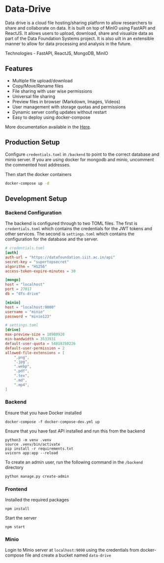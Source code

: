 # Data-Drive
Data drive is a cloud file hosting/sharing platform to allow researchers to share and collaborate on data. It is built on top of MinIO using FastAPI and ReactJS. It allows users to upload, download, share and visualize data as part of the Data Foundation Systems project. It is also uilt in an extensible manner to allow for data processing and analysis in the future.

Technologies - FastAPI, ReactJS, MongoDB, MinIO

## Features
- Multiple file upload/download
- Copy/Move/Rename files
- File sharing with user wise permissions
- Universal file sharing
- Preview files in browser (Markdown, Images, Videos)
- User management with storage quotas and permissions
- Dynamic server config updates without restart
- Easy to deploy using docker-compose

More documentation available in the [Here](/docs/).

## Production Setup
Configure `credentials.toml` in `/backend` to point to the correct database and minio server. If you are using docker for mongodb and minio, uncomment the commented host addresses.

Then start the docker containers
```bash
docker-compose up -d
```

## Development Setup

### Backend Configuration
The backend is configured through to two TOML files. The first is `credentials.toml` which contains the credentials for the JWT tokens and other services. The second is `settings.toml` which contains the configuration for the database and the server.

```toml
# credentials.toml
[auth]
auth-url = "https://datafoundation.iiit.ac.in/api"
secret-key = "supertopsecret"
algorithm = "HS256"
access-token-expire-minutes = 30

[mongo]
host = "localhost"
port = 27017
db = "dfs-drive"

[minio]
host = "localhost:9000"
username = "minio"
password = "minio123"
```

```toml
# settings.toml
[drive]
max-preview-size = 10980920
min-bandwidth = 3533931
default-user-quota = 54818350226
default-user-permission = 2
allowed-file-extensions = [
    ".png",
    ".jpg",
    ".webp",
    ".pdf",
    ".tex",
    ".md",
    ".mp4",
]
```

### Backend

Ensure that you have Docker installed

```
docker-compose -f docker-compose-dev.yml up
```

Ensure that you have fast API installed and run this from the backend

```
python3 -m venv .venv
source .venv/bin/activate
pip install -r requirements.txt
uvicorn app:app --reload
```

To create an admin user, run the following command in the `/backend` directory
```bash
python manage.py create-admin
```

### Frontend

Installed the required packages

```
npm install 
```

Start the server 

```
npm start
```

### Minio
Login to Minio server at `localhost:9090` using the credentials from docker-compose file and create a bucket named `data-drive`
